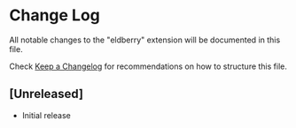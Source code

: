 # Change Log

All notable changes to the "eldberry" extension will be documented in this file.

Check [Keep a Changelog](http://keepachangelog.com/) for recommendations on how to structure this file.

## [Unreleased]

- Initial release
